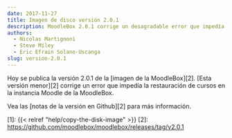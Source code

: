 ```yaml
---
date: 2017-11-27
title: Imagen de disco versión 2.0.1
description: MoodleBox 2.0.1 corrige un desagradable error que impedía la restauración de cursos en la instancia Moodle de MoodleBox.
authors:
  - Nicolas Martignoni
  - Steve Miley
  - Eric Efrain Solano-Uscanga
slug: version-2.0.1
---
```


Hoy se publica la versión 2.0.1 de la [imagen de la MoodleBox][2]. [Esta versión menor][2] corrige un error que impedía la restauración de cursos en la instancia Moodle de la MoodleBox.

Vea las [notas de la versión en Github][2] para más información.

 [1]: {{< relref "help/copy-the-disk-image" >}}
 [2]: https://github.com/moodlebox/moodlebox/releases/tag/v2.0.1
